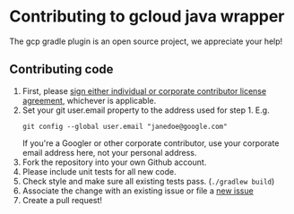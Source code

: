 # Contributing to gcloud java wrapper

The gcp gradle plugin is an open source project, we appreciate your help!

## Contributing code

1. First, please [sign either individual or corporate contributor license agreement](https://cla.developers.google.com/), whichever is applicable.
2. Set your git user.email property to the address used for step 1. E.g.
   ```
   git config --global user.email "janedoe@google.com"
   ```
   If you're a Googler or other corporate contributor,
   use your corporate email address here, not your personal address.
3. Fork the repository into your own Github account.
4. Please include unit tests for all new code.
5. Check style and make sure all existing tests pass. (`./gradlew build`)
6. Associate the change with an existing issue or file a [new issue](../../issues)
7. Create a pull request!
